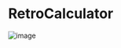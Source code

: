# RetroCalculator
![image](https://github.com/tmbashir/RetroCalculator/blob/master/SpaceRetroCalculator/Assets.xcassets/screenshot.imageset/Simulator%20Screen%20Shot%20Mar%209%2C%202016%2C%201.21.20%20AM.png)
